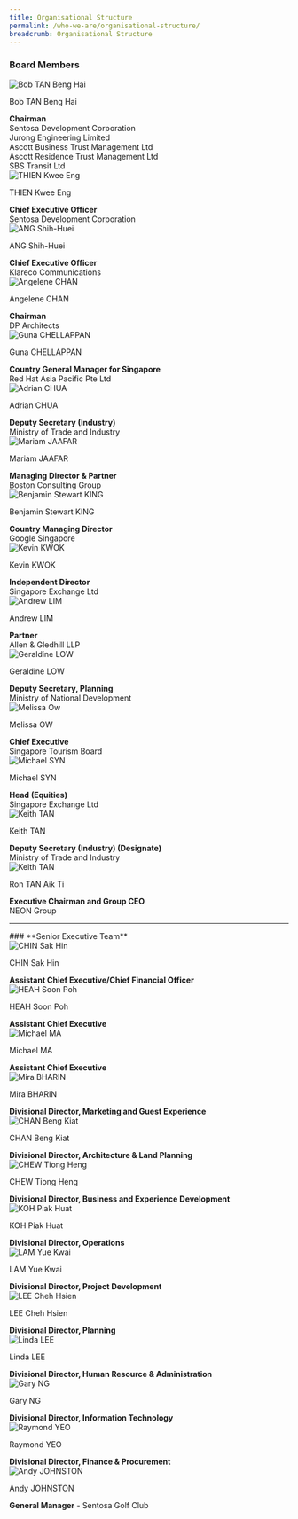 ```yaml
---
title: Organisational Structure
permalink: /who-we-are/organisational-structure/
breadcrumb: Organisational Structure
---
```

### **Board Members**
<div class="row">
    <div class="col is-4">
        <img src="/images/who-we-are/organisational-structure/MrBobTANBengHai.jpg" alt="Bob TAN Beng Hai">
    </div>
    <div class="col is-8">
        <p class="title is-4">Bob TAN Beng Hai</p>
        <strong>Chairman</strong>
        <br> Sentosa Development Corporation
        <br> Jurong Engineering Limited
        <br> Ascott Business Trust Management Ltd
        <br> Ascott Residence Trust Management Ltd
			  <br> SBS Transit Ltd
    </div>
</div>

<div class="row">
    <div class="col is-4">
        <img src="/images/who-we-are/organisational-structure/Thien-Kwee-Engupdated.jpg" alt="THIEN Kwee Eng">
    </div>
    <div class="col is-8">
        <p class="title is-4">THIEN Kwee Eng</p>
        <strong>Chief Executive Officer</strong>
        <br> Sentosa Development Corporation
    </div>
</div>

<div class="row">
    <div class="col is-4">
        <img src="/images/who-we-are/organisational-structure/ANGShihHuei.jpg" alt="ANG Shih-Huei">
    </div>
    <div class="col is-8">
        <p class="title is-4">ANG Shih-Huei</p>
        <strong>Chief Executive Officer</strong>
        <br> Klareco Communications
    </div>
</div>

<div class="row">
    <div class="col is-4">
        <img src="/images/who-we-are/organisational-structure/Angelene_Chan.jpg" alt="Angelene CHAN">
    </div>
    <div class="col is-8">
        <p class="title is-4">Angelene CHAN</p>
        <strong>Chairman</strong>
        <br> DP Architects
    </div>
</div>

<div class="row">
    <div class="col is-4">
        <img src="/images/who-we-are/organisational-structure/Guna_Chellappan.jpg" alt="Guna CHELLAPPAN">
    </div>
    <div class="col is-8">
        <p class="title is-4">Guna CHELLAPPAN</p>
        <strong>Country General Manager for Singapore</strong>
        <br> Red Hat Asia Pacific Pte Ltd
    </div>
</div>

<div class="row">
    <div class="col is-4">
        <img src="/images/who-we-are/organisational-structure/Adrian_Chua.jpg" alt="Adrian CHUA">
    </div>
    <div class="col is-8">
        <p class="title is-4">Adrian CHUA</p>
        <strong>Deputy Secretary (Industry)</strong>
        <br> Ministry of Trade and Industry
    </div>
</div>

<div class="row">
    <div class="col is-4">
        <img src="/images/who-we-are/organisational-structure/Mariam_Jaafar.jpg" alt="Mariam JAAFAR">
    </div>
    <div class="col is-8">
        <p class="title is-4">Mariam JAAFAR</p>
        <strong>Managing Director &amp; Partner</strong>
        <br> Boston Consulting Group
    </div>
</div>

<div class="row">
    <div class="col is-4">
        <img src="/images/who-we-are/organisational-structure/Board-Benjamin-King.jpg" alt="Benjamin Stewart KING">
    </div>
    <div class="col is-8">
        <p class="title is-4">Benjamin Stewart KING</p>
        <strong>Country Managing Director</strong>
        <br> Google Singapore
    </div>
</div>

<div class="row">
    <div class="col is-4">
        <img src="/images/who-we-are/organisational-structure/Bod-Kevin-Kwok.jpg" alt="Kevin KWOK">
    </div>
    <div class="col is-8">
        <p class="title is-4">Kevin KWOK</p>
        <strong>Independent Director</strong>
        <br> Singapore Exchange Ltd
    </div>
</div>

<div class="row">
    <div class="col is-4">
        <img src="/images/who-we-are/organisational-structure/MrAndrewLim.jpeg" alt="Andrew LIM">
    </div>
    <div class="col is-8">
        <p class="title is-4">Andrew LIM</p>
        <strong>Partner</strong>
        <br> Allen &amp; Gledhill LLP
    </div>
</div>

<div class="row">
    <div class="col is-4">
        <img src="/images/who-we-are/organisational-structure/Board-Geraldine-Low-updated.jpg" alt="Geraldine LOW">
    </div>
    <div class="col is-8">
        <p class="title is-4">Geraldine LOW</p>
        <strong>Deputy Secretary, Planning</strong>
        <br> Ministry of National Development
    </div>
</div>

<div class="row">
    <div class="col is-4">
        <img src="/images/who-we-are/organisational-structure/melissa_ow.png" alt="Melissa Ow">
    </div>
    <div class="col is-8">
        <p class="title is-4">Melissa OW</p>
        <strong>Chief Executive</strong>
        <br> Singapore Tourism Board
    </div>
</div>

<div class="row">
    <div class="col is-4">
        <img src="/images/who-we-are/organisational-structure/Michael_Syn.jpg" alt="Michael SYN">
    </div>
    <div class="col is-8">
        <p class="title is-4">Michael SYN</p>
        <strong>Head (Equities)</strong>
        <br> Singapore Exchange Ltd
    </div>
</div>

<div class="row">
    <div class="col is-4">
        <img src="/images/who-we-are/organisational-structure/MrKeithTAN.jpg" alt="Keith TAN">
    </div>
    <div class="col is-8">
        <p class="title is-4">Keith TAN</p>
        <strong>Deputy Secretary (Industry) (Designate)</strong>
        <br> Ministry of Trade and Industry
    </div>
</div>

<div class="row">
    <div class="col is-4">
        <img src="/images/who-we-are/organisational-structure/ron_tan.png" alt="Keith TAN">
    </div>
    <div class="col is-8">
        <p class="title is-4">Ron TAN Aik Ti</p>
        <strong>Executive Chairman and Group CEO</strong>
        <br> NEON Group
    </div>
</div>

<hr> 
### **Senior Executive Team**

<div class="row">
    <div class="col is-4">
        <img src="/images/who-we-are/organisational-structure/MrCHINSakHin.jpg" alt="CHIN Sak Hin">
    </div>
    <div class="col is-8">
        <p class="title is-4">CHIN Sak Hin</p>
        <strong>Assistant Chief Executive/Chief Financial Officer</strong>
    </div>
</div>

<div class="row">
    <div class="col is-4">
        <img src="/images/who-we-are/organisational-structure/soon poh.png" alt="HEAH Soon Poh">
    </div>
    <div class="col is-8">
        <p class="title is-4">HEAH Soon Poh</p>
        <strong>Assistant Chief Executive</strong>
    </div>
</div>


<div class="row">
    <div class="col is-4">
        <img src="/images/who-we-are/organisational-structure/Set-Michael-Ma.jpg" alt="Michael MA">
    </div>
    <div class="col is-8">
        <p class="title is-4">Michael MA</p>
        <strong>Assistant Chief Executive</strong>
    </div>
</div>

<div class="row">
    <div class="col is-4">
        <img src="/images/who-we-are/organisational-structure/Set-Mira-Bharin.jpg" alt="Mira BHARIN">
    </div>
    <div class="col is-8">
        <p class="title is-4">Mira BHARIN</p>
        <strong>Divisional Director, Marketing and Guest Experience</strong>
    </div>
</div>

<div class="row">
    <div class="col is-4">
        <img src="/images/who-we-are/organisational-structure/SET_Chan_Beng_Kiat.jpg" alt="CHAN Beng Kiat">
    </div>
    <div class="col is-8">
        <p class="title is-4">CHAN Beng Kiat</p>
        <strong>Divisional Director, Architecture &amp; Land Planning</strong>
    </div>
</div>

<div class="row">
    <div class="col is-4">
        <img src="/images/who-we-are/organisational-structure/Set-Chew-Tiong-Heng.jpg" alt="CHEW Tiong Heng">
    </div>
    <div class="col is-8">
        <p class="title is-4">CHEW Tiong Heng</p>
        <strong>Divisional Director, Business and Experience Development</strong>
    </div>
</div>

<div class="row">
    <div class="col is-4">
        <img src="/images/who-we-are/organisational-structure/MrKOHPiakHuat.jpg" alt="KOH Piak Huat">
    </div>
    <div class="col is-8">
        <p class="title is-4">KOH Piak Huat</p>
        <strong>Divisional Director, Operations</strong>
    </div>
</div>

<div class="row">
    <div class="col is-4">
        <img src="/images/who-we-are/organisational-structure/MrLAMYueKwai.jpg" alt="LAM Yue Kwai">
    </div>
    <div class="col is-8">
        <p class="title is-4">LAM Yue Kwai</p>
        <strong>Divisional Director, Project Development</strong>
    </div>
</div>

<div class="row">
    <div class="col is-4">
        <img src="/images/who-we-are/organisational-structure/LEEChehHsien.jpg" alt="LEE Cheh Hsien">
    </div>
    <div class="col is-8">
        <p class="title is-4">LEE Cheh Hsien</p>
        <strong>Divisional Director, Planning</strong>
    </div>
</div>

<div class="row">
    <div class="col is-4">
        <img src="images/who-we-are/organisational-structure/MsLindaLEE.jpg" alt="Linda LEE">
    </div>
    <div class="col is-8">
        <p class="title is-4">Linda LEE</p>
        <strong>Divisional Director, Human Resource &amp; Administration</strong>
    </div>
</div>


<div class="row">
    <div class="col is-4">
        <img src="images/who-we-are/organisational-structure/SET-Gary-Ng.jpg" alt="Gary NG">
    </div>
    <div class="col is-8">
        <p class="title is-4">Gary NG</p>
        <strong>Divisional Director, Information Technology</strong>
    </div>
</div>

<div class="row">
    <div class="col is-4">
        <img src="/images/who-we-are/organisational-structure/SETRaymondYeo_cropped.png" alt="Raymond YEO">
    </div>
    <div class="col is-8">
        <p class="title is-4">Raymond YEO</p>
        <strong>Divisional Director, Finance &amp; Procurement</strong>
    </div>
</div>

<div class="row">
    <div class="col is-4">
        <img src="/images/who-we-are/organisational-structure/MrAndyJOHNSTON.jpg" alt="Andy JOHNSTON">
    </div>
    <div class="col is-8">
        <p class="title is-4">Andy JOHNSTON</p>
        <strong>General Manager</strong> - Sentosa Golf Club
    </div>
</div>